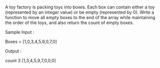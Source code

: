 A toy factory is packing toys into boxes. Each box can contain either a toy (represented by an integer value) or be empty (represented by 0). Write a function to move all empty boxes to the end of the array while maintaining the order of the toys, and also return the count of empty boxes.


Sample Input :

 Boxes = [1,0,3,4,5,9,0,7,0]

 Output :

count 3
[1,3,4,5,9,7,0,0,0]

